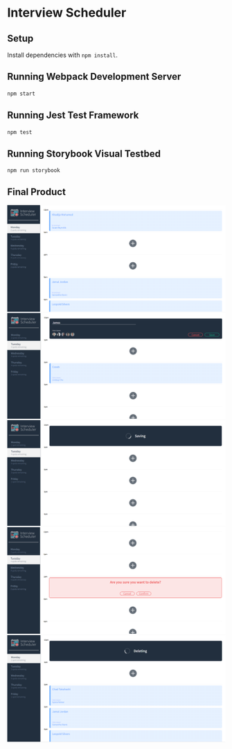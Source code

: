 # Interview Scheduler

## Setup

Install dependencies with `npm install`.

## Running Webpack Development Server

```sh
npm start
```

## Running Jest Test Framework

```sh
npm test
```

## Running Storybook Visual Testbed

```sh
npm run storybook
```
## Final Product 

!["Main Page"](https://github.com/khadija-mohamed/scheduler1/blob/master/docs/main%20page.png)
!["Adding new interview"](https://github.com/khadija-mohamed/scheduler1/blob/master/docs/adding%20new%20.png)
!["Saving"](https://github.com/khadija-mohamed/scheduler1/blob/master/docs/saving.png)
!["Delete confirm"](https://github.com/khadija-mohamed/scheduler1/blob/master/docs/confirm.png)
!["Deleting"](https://github.com/khadija-mohamed/scheduler1/blob/master/docs/deleting.png)
